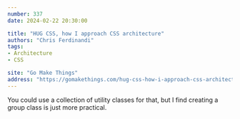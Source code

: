 ```yaml
---
number: 337
date: 2024-02-22 20:30:00

title: "HUG CSS, how I approach CSS architecture"
authors: "Chris Ferdinandi"
tags:
- Architecture
- CSS

site: "Go Make Things"
address: "https://gomakethings.com/hug-css-how-i-approach-css-architecture/"
---
```


You could use a collection of utility classes for that, but I find creating a group class is just more practical.